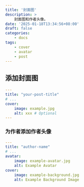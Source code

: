 ```yaml
---
title: '封面图'
description: >
    封面图和作者头像。
date: '2025-01-18T13:34:56+08:00'
draft: false
categories:
    - docs
tags:
    - cover
    - avatar
    - post
---
```


## 添加封面图

```yaml
---
title: "your-post-title"
# ...
cover:
    image: example.jpg
    alt: xxx # Optional
---
```

### 为作者添加作者头像

```yaml
---
title: "author-name"
# ...
avatar:
    image: example-avatar.jpg
    alt: Example Avatar
cover:
    image: example-background.jpg
    alt: Example Background Image
```
